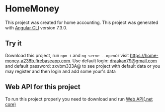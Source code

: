# HomeMoney

This project was created for home accounting. This project was generated with [Angular CLI](https://github.com/angular/angular-cli) version 7.3.0.

## Try it

Download this project, run `npm i` and `ng serve --open`or visit https://home-money-a238b.firebaseapp.com. Use default login: draakan79@gmail.com and default password: zxvbm333A@ to see project with default data or you may register and then login and add some your's data

## Web API for this project

To run this project properly you need to download and run [Web API(.net core)](https://github.com/Draakan/WebAPICore)

